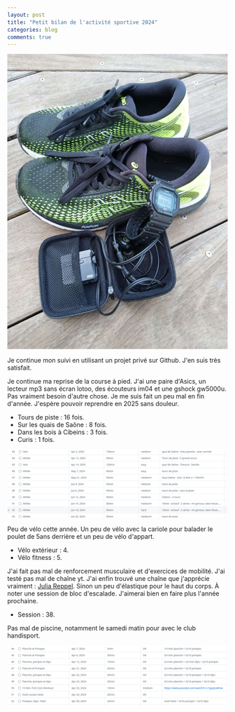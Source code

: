 ```yaml
---
layout: post
title: "Petit bilan de l'activité sportive 2024"
categories: blog
comments: true
---
```


![project gh](https://github.com/homeostasie/bouquins/raw/master/_pics/blog/2024/sport-course.jpg)

Je  continue mon suivi en utilisant un projet privé sur Github. J'en suis très satisfait.

Je continue ma reprise de la course à pied. J'ai une paire d'Asics, un lecteur mp3 sans écran lotoo, des écouteurs im04 et une gshock gw5000u. Pas vraiment besoin d'autre chose. Je me suis fait un peu mal en fin d'année. J'espère pouvoir reprendre en 2025 sans douleur. 

- Tours de piste : 16 fois. 
- Sur les quais de Saône : 8 fois.
- Dans les bois à Cibeins : 3 fois.
- Curis : 1 fois.

![athlé / vélo](https://github.com/homeostasie/bouquins/raw/master/_pics/blog/2025/trac-sport-2.png)

Peu de vélo cette année. Un peu de vélo avec la cariole pour balader le poulet de 5ans derrière et un peu de vélo d'appart.

- Vélo extérieur : 4.
- Vélo fitness : 5.

J'ai fait pas mal de renforcement musculaire et d'exercices de mobilité. J'ai testé pas mal de chaîne yt. J'ai enfin trouvé une chaîne que j'apprécie vraiment : [Julia Reppel](https://www.youtube.com/@julia.reppel). Sinon un peu d'élastique pour le haut du corps. À noter une session de bloc d'escalade. J'aimerai bien en faire plus l'année prochaine. 

- Session : 38.

Pas mal de piscine, notamment le samedi matin pour avec le club handisport.

![renfo](https://github.com/homeostasie/bouquins/raw/master/_pics/blog/2025/trac-sport-1.png)

